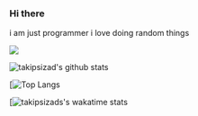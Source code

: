 ### Hi there 
i am just programmer
i love doing random things 

![](https://komarev.com/ghpvc/?username=takipsizad&color=green&style=for-the-badge)

![takipsizad's github stats](https://github-readme-stats.vercel.app/api?username=takipsizad&show_icons=true&theme=radical) 



[![Top Langs](https://github-readme-stats.vercel.app/api/top-langs/?username=takipsizad)



[![takipsizads's wakatime stats](https://github-readme-stats.vercel.app/api/wakatime?username=takipsizad)
<a href="https://skyline.github.com/taKipsizad/2021" title="2021 GitHub Skyline">
